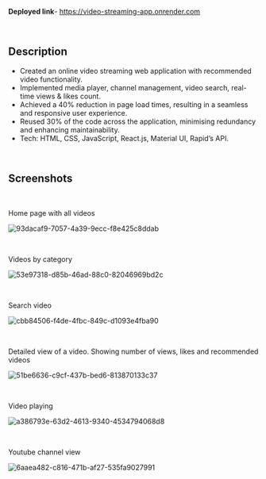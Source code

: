 **Deployed link**- https://video-streaming-app.onrender.com

<br>

## Description

- Created an online video streaming web application with recommended video functionality.
- Implemented media player, channel management, video search, real-time views & likes count.
- Achieved a 40% reduction in page load times, resulting in a seamless and responsive user experience. 
- Reused 30% of the code across the application, minimising redundancy and enhancing maintainability.
- Tech: HTML, CSS, JavaScript, React.js, Material UI, Rapid’s API.

<br>

## Screenshots

<br>

Home page with all videos

![93dacaf9-7057-4a39-9ecc-f8e425c8ddab](https://github.com/yashverma03/video-streaming-app/assets/94443269/f9c52359-84fe-4dd5-8f99-995c1d348402)

<br>

Videos by category

![53e97318-d85b-46ad-88c0-82046969bd2c](https://github.com/yashverma03/video-streaming-app/assets/94443269/adfda547-fac2-4ef6-a1a6-7e78de088e8a)

<br>

Search video

![cbb84506-f4de-4fbc-849c-d1093e4fba90](https://github.com/yashverma03/video-streaming-app/assets/94443269/2568738d-af0d-44ff-8ee9-8df98bb1a59b)

<br>

Detailed view of a video. Showing number of views, likes and recommended videos 

![51be6636-c9cf-437b-bed6-813870133c37](https://github.com/yashverma03/video-streaming-app/assets/94443269/0b6013d0-3c36-4aba-b203-d610bf587aee)

<br>

Video playing

![a386793e-63d2-4613-9340-4534794068d8](https://github.com/yashverma03/video-streaming-app/assets/94443269/8016c90a-796c-4b3a-8360-2c6255da9df5)

<br>

Youtube channel view

![6aaea482-c816-471b-af27-535fa9027991](https://github.com/yashverma03/video-streaming-app/assets/94443269/a3efc979-62a1-4f0d-91fd-c07fea05f74e)
